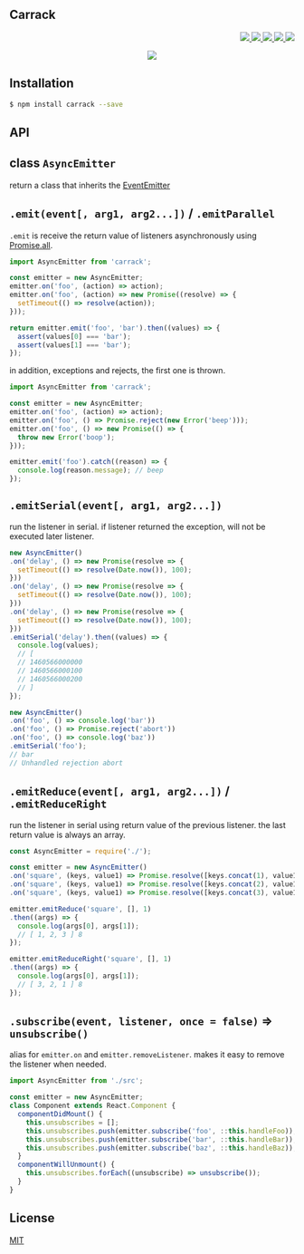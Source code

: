 Carrack
---

<p align="right">
  <a href="https://npmjs.org/package/carrack">
    <img src="https://img.shields.io/npm/v/carrack.svg?style=flat-square">
  </a>
  <a href="https://travis-ci.org/59naga/carrack">
    <img src="http://img.shields.io/travis/59naga/carrack.svg?style=flat-square">
  </a>
  <a href="https://codeclimate.com/github/59naga/carrack/coverage">
    <img src="https://img.shields.io/codeclimate/github/59naga/carrack.svg?style=flat-square">
  </a>
  <a href="https://codeclimate.com/github/59naga/carrack">
    <img src="https://img.shields.io/codeclimate/coverage/github/59naga/carrack.svg?style=flat-square">
  </a>
  <a href="https://gemnasium.com/59naga/carrack">
    <img src="https://img.shields.io/gemnasium/59naga/carrack.svg?style=flat-square">
  </a>
</p>

<p align="center">
  <a href="https://saucelabs.com/u/59798">
    <img src="http://soysauce.berabou.me/u/59798/carrack.svg">
  </a>
</p>

Installation
---
```bash
$ npm install carrack --save
```

API
---

class `AsyncEmitter`
---

return a class that inherits the [EventEmitter](https://nodejs.org/api/events.html)

`.emit(event[, arg1, arg2...])` / `.emitParallel`
---

`.emit` is receive the return value of listeners asynchronously using [Promise.all](http://bluebirdjs.com/docs/api/promise.all.html).

```js
import AsyncEmitter from 'carrack';

const emitter = new AsyncEmitter;
emitter.on('foo', (action) => action);
emitter.on('foo', (action) => new Promise((resolve) => {
  setTimeout(() => resolve(action));
}));

return emitter.emit('foo', 'bar').then((values) => {
  assert(values[0] === 'bar');
  assert(values[1] === 'bar');
});
```

in addition, exceptions and rejects, the first one is thrown.

```js
import AsyncEmitter from 'carrack';

const emitter = new AsyncEmitter;
emitter.on('foo', (action) => action);
emitter.on('foo', () => Promise.reject(new Error('beep')));
emitter.on('foo', () => new Promise(() => {
  throw new Error('boop');
}));

emitter.emit('foo').catch((reason) => {
  console.log(reason.message); // beep
});
```

`.emitSerial(event[, arg1, arg2...])`
---

run the listener in serial.
if listener returned the exception, will not be executed later listener.

```js
new AsyncEmitter()
.on('delay', () => new Promise(resolve => {
  setTimeout(() => resolve(Date.now()), 100);
}))
.on('delay', () => new Promise(resolve => {
  setTimeout(() => resolve(Date.now()), 100);
}))
.on('delay', () => new Promise(resolve => {
  setTimeout(() => resolve(Date.now()), 100);
}))
.emitSerial('delay').then((values) => {
  console.log(values);
  // [
  // 1460566000000
  // 1460566000100
  // 1460566000200
  // ]
});

new AsyncEmitter()
.on('foo', () => console.log('bar'))
.on('foo', () => Promise.reject('abort'))
.on('foo', () => console.log('baz'))
.emitSerial('foo');
// bar
// Unhandled rejection abort
```

`.emitReduce(event[, arg1, arg2...])` / `.emitReduceRight`
---

run the listener in serial using return value of the previous listener.
the last return value is always an array.

```js
const AsyncEmitter = require('./');

const emitter = new AsyncEmitter()
.on('square', (keys, value1) => Promise.resolve([keys.concat(1), value1 * 2]))
.on('square', (keys, value1) => Promise.resolve([keys.concat(2), value1 * 2]))
.on('square', (keys, value1) => Promise.resolve([keys.concat(3), value1 * 2]));

emitter.emitReduce('square', [], 1)
.then((args) => {
  console.log(args[0], args[1]);
  // [ 1, 2, 3 ] 8
});

emitter.emitReduceRight('square', [], 1)
.then((args) => {
  console.log(args[0], args[1]);
  // [ 3, 2, 1 ] 8
});
```

`.subscribe(event, listener, once = false)` => `unsubscribe()`
---
alias for `emitter.on` and `emitter.removeListener`.
makes it easy to remove the listener when needed.

```js
import AsyncEmitter from './src';

const emitter = new AsyncEmitter;
class Component extends React.Component {
  componentDidMount() {
    this.unsubscribes = [];
    this.unsubscribes.push(emitter.subscribe('foo', ::this.handleFoo));
    this.unsubscribes.push(emitter.subscribe('bar', ::this.handleBar));
    this.unsubscribes.push(emitter.subscribe('baz', ::this.handleBaz));
  }
  componentWillUnmount() {
    this.unsubscribes.forEach((unsubscribe) => unsubscribe());
  }
}
```

License
---
[MIT](http://59naga.mit-license.org/)
